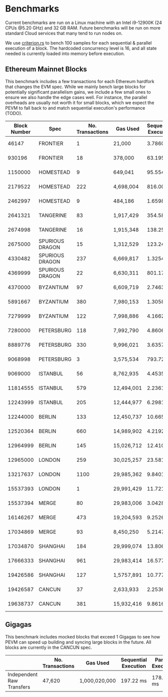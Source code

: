 # Benchmarks

Current benchmarks are run on a Linux machine with an Intel i9-12900K (24 CPUs @5.20 GHz) and 32 GB RAM. Future benchmarks will be run on more standard Cloud services that many tend to run nodes on.

We use [criterion.rs](https://github.com/bheisler/criterion.rs) to bench 100 samples for each sequential & parallel execution of a block. The hardcoded concurrency level is 16, and all state needed is currently loaded into memory before execution.

## Ethereum Mainnet Blocks

This benchmark includes a few transactions for each Ethereum hardfork that changes the EVM spec. While we mainly bench large blocks for potentially significant parallelism gains, we include a few small ones to ensure we also handle the edge cases well. For instance, the parallel overheads are usually not worth it for small blocks, which we expect the PEVM to fall back to and match sequential execution's performance (TODO).

| Block Number | Spec            | No. Transactions | Gas Used   | Sequential Execution | Parallel Execution | P / S    |
| ------------ | --------------- | ---------------- | ---------- | -------------------- | ------------------ | -------- |
| 46147        | FRONTIER        | 1                | 21,000     | 3.7860 µs            | 5.4572 µs          | 1.44     |
| 930196       | FRONTIER        | 18               | 378,000    | 63.195 µs            | 137.44 µs          | 2.17     |
| 1150000      | HOMESTEAD       | 9                | 649,041    | 95.554 µs            | 152.94 µs          | 1.6      |
| 2179522      | HOMESTEAD       | 222              | 4,698,004  | 816.00 µs            | 1.7053 ms          | 2.09     |
| 2462997      | HOMESTEAD       | 9                | 484,186    | 1.6598 ms            | 1.8705 ms          | 1.13     |
| 2641321      | TANGERINE       | 83               | 1,917,429  | 354.58 µs            | 739.32 µs          | 2.09     |
| 2674998      | TANGERINE       | 16               | 1,915,348  | 138.25 µs            | 158.23 µs          | 1.14     |
| 2675000      | SPURIOUS DRAGON | 15               | 1,312,529  | 123.24 µs            | 158.40 µs          | 1.29     |
| 4330482      | SPURIOUS DRAGON | 237              | 6,669,817  | 1.3254 ms            | 805.55 ms          | **0.61** |
| 4369999      | SPURIOUS DRAGON | 22               | 6,630,311  | 801.17 µs            | 450.43 µs          | **0.56** |
| 4370000      | BYZANTIUM       | 97               | 6,609,719  | 2.7463 ms            | 4.2092 ms          | 1.53     |
| 5891667      | BYZANTIUM       | 380              | 7,980,153  | 1.3058 ms            | 2.8766 ms          | 2.2      |
| 7279999      | BYZANTIUM       | 122              | 7,998,886  | 4.1662 ms            | 1.6880 ms          | **0.41** |
| 7280000      | PETERSBURG      | 118              | 7,992,790  | 4.8606 ms            | 2.7813 ms          | **0.57** |
| 8889776      | PETERSBURG      | 330              | 9,996,021  | 3.6357 ms            | 1.9836 ms          | **0.55** |
| 9068998      | PETERSBURG      | 3                | 3,575,534  | 793.72 µs            | 1.0105 ms          | 1.27     |
| 9069000      | ISTANBUL        | 56               | 8,762,935  | 4.4535 ms            | 4.1535 ms          | **0.93** |
| 11814555     | ISTANBUL        | 579              | 12,494,001 | 2.2361 ms            | 4.5756 ms          | 2.05     |
| 12243999     | ISTANBUL        | 205              | 12,444,977 | 6.2981 ms            | 4.9131 ms          | **0.78** |
| 12244000     | BERLIN          | 133              | 12,450,737 | 10.665 ms            | 10.798 ms          | 1.01     |
| 12520364     | BERLIN          | 660              | 14,989,902 | 4.2192 ms            | 6.5084 ms          | 1.54     |
| 12964999     | BERLIN          | 145              | 15,026,712 | 12.410 ms            | 12.147 ms          | **0.98** |
| 12965000     | LONDON          | 259              | 30,025,257 | 23.581 ms            | 11.228 ms          | **0.48** |
| 13217637     | LONDON          | 1100             | 29,985,362 | 9.8401 ms            | 9.1252 ms          | **0.93** |
| 15537393     | LONDON          | 1                | 29,991,429 | 11.721 µs            | 25.738 µs          | 2.2      |
| 15537394     | MERGE           | 80               | 29,983,006 | 3.0428 ms            | 2.5649 ms          | **0.84** |
| 16146267     | MERGE           | 473              | 19,204,593 | 9.2526 ms            | 4.4598 ms          | **0.48** |
| 17034869     | MERGE           | 93               | 8,450,250  | 5.2147 ms            | 3.6021 ms          | **0.69** |
| 17034870     | SHANGHAI        | 184              | 29,999,074 | 13.806 ms            | 13.038 ms          | **0.94** |
| 17666333     | SHANGHAI        | 961              | 29,983,414 | 16.577 ms            | 11.878 ms          | **0.72** |
| 19426586     | SHANGHAI        | 127              | 1,5757,891 | 10.777 ms            | 13.129 ms          | 1.22     |
| 19426587     | CANCUN          | 37               | 2,633,933  | 2.2536 ms            | 1.5001 ms          | **0.67** |
| 19638737     | CANCUN          | 381              | 15,932,416 | 9.8616 ms            | 9.7002 ms          | **0.98** |

## Gigagas

This benchmark includes mocked blocks that exceed 1 Gigagas to see how PEVM can speed up building and syncing large blocks in the future. All blocks are currently in the CANCUN spec.

|                           | No. Transactions | Gas Used      | Sequential Execution | Parallel Execution | P / S   |
| ------------------------- | ---------------- | ------------- | -------------------- | ------------------ | ------- |
| Independent Raw Transfers | 47,620           | 1,000,020,000 | 197.22 ms            | 178.64 ms          | **91%** |
